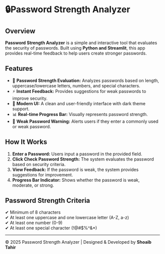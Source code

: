 # 🔒Password Strength Analyzer

## Overview

**Password Strength Analyzer** is a simple and interactive tool that evaluates the security of passwords. Built using **Python and Streamlit**, this app provides real-time feedback to help users create stronger passwords.

## Features

- 🔐 **Password Strength Evaluation:** Analyzes passwords based on length, uppercase/lowercase letters, numbers, and special characters.
- ⚡ **Instant Feedback:** Provides suggestions for weak passwords to improve security.
- 🎨 **Modern UI:** A clean and user-friendly interface with dark theme support.
- 📊 **Real-time Progress Bar:** Visually represents password strength.
- 🚨 **Weak Password Warning:** Alerts users if they enter a commonly used or weak password.

## How It Works

1. **Enter a Password:** Users input a password in the provided field.
2. **Click Check Password Strength:** The system evaluates the password based on security criteria.
3. **View Feedback:** If the password is weak, the system provides suggestions for improvement.
4. **Progress Bar Indicator:** Shows whether the password is weak, moderate, or strong.

## Password Strength Criteria

✔ Minimum of 8 characters  
✔ At least one uppercase and one lowercase letter (A-Z, a-z)  
✔ At least one number (0-9)  
✔ At least one special character (!@#$%^&*)  

---

© 2025 Password Strength Analyzer | Designed & Developed by **Shoaib Tahir**

